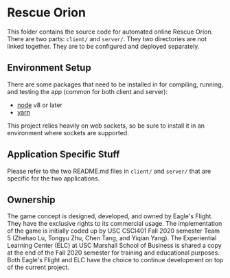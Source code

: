 # Rescue Orion

This folder contains the source code for automated online Rescue Orion. There are two parts: `client/` and `server/`. They two directories are not linked together. They are to be configured and deployed separately.


## Environment Setup

There are some packages that need to be installed in for compiling, running, and testing the app (common for both client and server):
- [node](https://nodejs.org/en/download/) v8 or later
- [yarn](https://classic.yarnpkg.com/en/docs/install/#debian-stable)

This project relies heavily on web sockets, so be sure to install it in an environment where sockets are supported.

## Application Specific Stuff

Please refer to the two README.md files in `client/` and `server/` that are specific for the two applications.

## Ownership

The game concept is designed, developed, and owned by Eagle's Flight. They have the exclusive rights to its commercial usage. The implementation of the game is initially coded up by USC CSCI401 Fall 2020 semester Team 5 (Zhehao Lu, Tongyu Zhu, Chen Tang, and Yiqian Yang). The Experiential Learning Center (ELC) at USC Marshall School of Business is shared a copy at the end of the Fall 2020 semester for training and educational purposes. Both Eagle's Flight and ELC have the choice to continue development on top of the current project.
